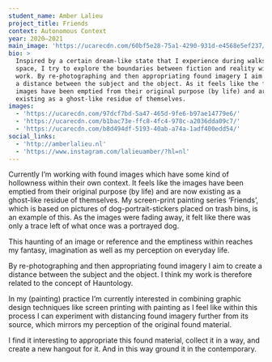```yaml
---
student_name: Amber Lalieu
project_title: Friends
context: Autonomous Context
year: 2020—2021
main_image: 'https://ucarecdn.com/60bf5e28-75a1-4290-931d-e4568e5ef237/'
bio: >
  Inspired by a certain dream-like state that I experience during walks in urban
  space, I try to explore the boundaries between fiction and reality within my
  work. By re-photographing and then appropriating found imagery I aim to create
  a distance between the subject and the object. As it feels like the found
  images have been emptied from their original purpose (by life) and are now
  existing as a ghost-like residue of themselves.
images:
  - 'https://ucarecdn.com/97dcf7bd-5a47-465d-9fe6-b97ae14779e6/'
  - 'https://ucarecdn.com/b1bac73e-ffc8-4fc4-978c-a2036dda09c7/'
  - 'https://ucarecdn.com/b8d494df-5193-40ab-a74a-1adf400edd54/'
social_links:
  - 'http://amberlalieu.nl'
  - 'https://www.instagram.com/lalieuamber/?hl=nl'
---
```

Currently I’m working with found images which have some kind of hollowness within their own context. It feels like the images have been emptied from their original purpose (by life) and are now existing as a ghost-like residue of themselves. My screen-print painting series ‘Friends’, which is based on pictures of dog-portrait-stickers placed on trash bins, is an example of this. As the images were fading away, it felt like there was only a trace left of what once was a portrayed dog. 

This haunting of an image or reference and the emptiness within reaches my fantasy, imagination as well as my perception on everyday life. 

By re-photographing and then appropriating found imagery I aim to create a distance between the subject and the object. I think my work is therefore related to the concept of Hauntology. 

In my (painting) practice I’m currently interested in combining graphic design techniques like screen printing with painting as I feel like within this process I can experiment with distancing found imagery further from its source, which mirrors my perception of the original found material.

I find it interesting to appropriate this found material, collect it in a way, and create a new hangout for it. And in this way ground it in the contemporary.
